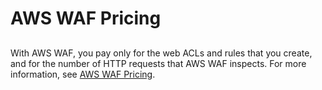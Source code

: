 # AWS WAF Pricing<a name="aws-waf-pricing"></a>

## <a name="waf-pricing"></a>

With AWS WAF, you pay only for the web ACLs and rules that you create, and for the number of HTTP requests that AWS WAF inspects\. For more information, see [AWS WAF Pricing](http://aws.amazon.com/waf/pricing/)\. 